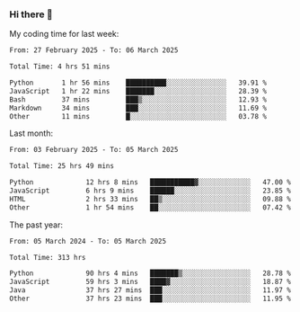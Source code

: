 ### Hi there 👋

My coding time for last week:

<!--START_SECTION:week-->

```txt
From: 27 February 2025 - To: 06 March 2025

Total Time: 4 hrs 51 mins

Python       1 hr 56 mins    ██████████░░░░░░░░░░░░░░░   39.91 %
JavaScript   1 hr 22 mins    ███████░░░░░░░░░░░░░░░░░░   28.39 %
Bash         37 mins         ███▒░░░░░░░░░░░░░░░░░░░░░   12.93 %
Markdown     34 mins         ███░░░░░░░░░░░░░░░░░░░░░░   11.69 %
Other        11 mins         █░░░░░░░░░░░░░░░░░░░░░░░░   03.78 %
```

<!--END_SECTION:week-->

Last month:

<!--START_SECTION:month-->

```txt
From: 03 February 2025 - To: 05 March 2025

Total Time: 25 hrs 49 mins

Python             12 hrs 8 mins   ███████████▓░░░░░░░░░░░░░   47.00 %
JavaScript         6 hrs 9 mins    ██████░░░░░░░░░░░░░░░░░░░   23.85 %
HTML               2 hrs 33 mins   ██▒░░░░░░░░░░░░░░░░░░░░░░   09.88 %
Other              1 hr 54 mins    ██░░░░░░░░░░░░░░░░░░░░░░░   07.42 %
```

<!--END_SECTION:month-->

The past year:

<!--START_SECTION:year-->

```txt
From: 05 March 2024 - To: 05 March 2025

Total Time: 313 hrs

Python             90 hrs 4 mins   ███████▒░░░░░░░░░░░░░░░░░   28.78 %
JavaScript         59 hrs 3 mins   ████▓░░░░░░░░░░░░░░░░░░░░   18.87 %
Java               37 hrs 27 mins  ███░░░░░░░░░░░░░░░░░░░░░░   11.97 %
Other              37 hrs 23 mins  ███░░░░░░░░░░░░░░░░░░░░░░   11.95 %
```

<!--END_SECTION:year-->
